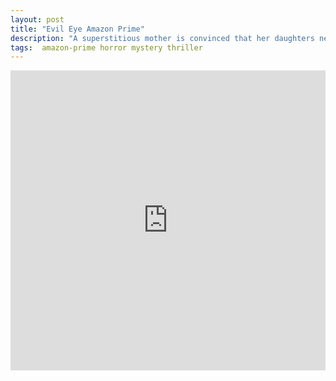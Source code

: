 ```yaml
---
layout: post
title: "Evil Eye Amazon Prime"
description: "A superstitious mother is convinced that her daughters new boyfriend is the reincarnation of a man who tried to kill her 30 years ago. "
tags:  amazon-prime horror mystery thriller
---
```


<div class="responsive-container">
<iframe src="https://drive.google.com/file/d/1ofk06woTenQCALSPN3Aijyjq2gYDRPys/preview" frameborder="0" marginwidth="0" marginheight="0" scrolling="NO" width="100%" height="480" allowfullscreen></iframe>
<div style="width: 80px; height: 80px; position: absolute; opacity: 0; right: 0px; top: 0px;"> </div></div>
